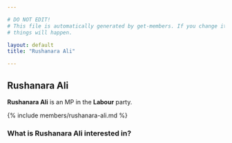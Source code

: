```yaml
---

# DO NOT EDIT!
# This file is automatically generated by get-members. If you change it, bad
# things will happen.

layout: default
title: "Rushanara Ali"

---
```


## Rushanara Ali

**Rushanara Ali** is an MP in the **Labour** party.

{% include members/rushanara-ali.md %}

### What is Rushanara Ali interested in?


